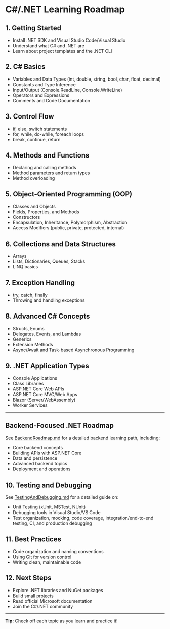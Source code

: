 # C#/.NET Learning Roadmap

## 1. Getting Started

- Install .NET SDK and Visual Studio Code/Visual Studio
- Understand what C# and .NET are
- Learn about project templates and the .NET CLI

## 2. C# Basics

- Variables and Data Types (int, double, string, bool, char, float, decimal)
- Constants and Type Inference
- Input/Output (Console.ReadLine, Console.WriteLine)
- Operators and Expressions
- Comments and Code Documentation

## 3. Control Flow

- if, else, switch statements
- for, while, do-while, foreach loops
- break, continue, return

## 4. Methods and Functions

- Declaring and calling methods
- Method parameters and return types
- Method overloading

## 5. Object-Oriented Programming (OOP)

- Classes and Objects
- Fields, Properties, and Methods
- Constructors
- Encapsulation, Inheritance, Polymorphism, Abstraction
- Access Modifiers (public, private, protected, internal)

## 6. Collections and Data Structures

- Arrays
- Lists, Dictionaries, Queues, Stacks
- LINQ basics

## 7. Exception Handling

- try, catch, finally
- Throwing and handling exceptions

## 8. Advanced C# Concepts

- Structs, Enums
- Delegates, Events, and Lambdas
- Generics
- Extension Methods
- Async/Await and Task-based Asynchronous Programming

## 9. .NET Application Types

- Console Applications
- Class Libraries
- ASP.NET Core Web APIs
- ASP.NET Core MVC/Web Apps
- Blazor (Server/WebAssembly)
- Worker Services

---

## Backend-Focused .NET Roadmap

See [BackendRoadmap.md](./BackendRoadmap.md) for a detailed backend learning path, including:

- Core backend concepts
- Building APIs with ASP.NET Core
- Data and persistence
- Advanced backend topics
- Deployment and operations

## 10. Testing and Debugging

See [TestingAndDebugging.md](./TestingAndDebugging.md) for a detailed guide on:

- Unit Testing (xUnit, MSTest, NUnit)
- Debugging tools in Visual Studio/VS Code
- Test organization, mocking, code coverage, integration/end-to-end testing, CI, and production debugging

## 11. Best Practices

- Code organization and naming conventions
- Using Git for version control
- Writing clean, maintainable code

## 12. Next Steps

- Explore .NET libraries and NuGet packages
- Build small projects
- Read official Microsoft documentation
- Join the C#/.NET community

---

**Tip:** Check off each topic as you learn and practice it!
